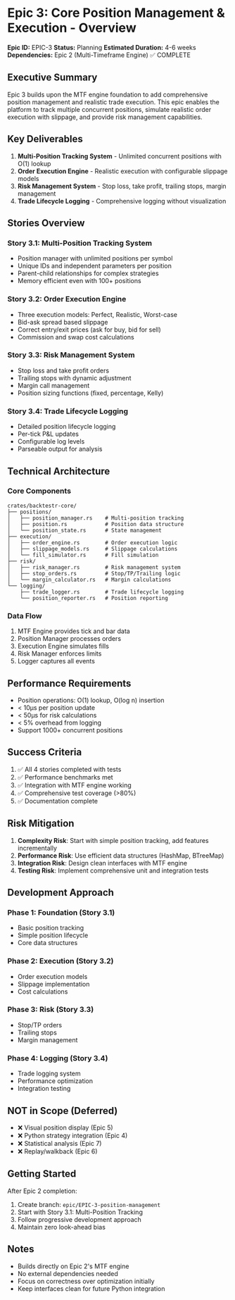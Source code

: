 # Epic 3: Core Position Management & Execution - Overview

**Epic ID:** EPIC-3
**Status:** Planning
**Estimated Duration:** 4-6 weeks
**Dependencies:** Epic 2 (Multi-Timeframe Engine) ✅ COMPLETE

## Executive Summary

Epic 3 builds upon the MTF engine foundation to add comprehensive position management and realistic trade execution. This epic enables the platform to track multiple concurrent positions, simulate realistic order execution with slippage, and provide risk management capabilities.

## Key Deliverables

1. **Multi-Position Tracking System** - Unlimited concurrent positions with O(1) lookup
2. **Order Execution Engine** - Realistic execution with configurable slippage models
3. **Risk Management System** - Stop loss, take profit, trailing stops, margin management
4. **Trade Lifecycle Logging** - Comprehensive logging without visualization

## Stories Overview

### Story 3.1: Multi-Position Tracking System
- Position manager with unlimited positions per symbol
- Unique IDs and independent parameters per position
- Parent-child relationships for complex strategies
- Memory efficient even with 100+ positions

### Story 3.2: Order Execution Engine
- Three execution models: Perfect, Realistic, Worst-case
- Bid-ask spread based slippage
- Correct entry/exit prices (ask for buy, bid for sell)
- Commission and swap cost calculations

### Story 3.3: Risk Management System
- Stop loss and take profit orders
- Trailing stops with dynamic adjustment
- Margin call management
- Position sizing functions (fixed, percentage, Kelly)

### Story 3.4: Trade Lifecycle Logging
- Detailed position lifecycle logging
- Per-tick P&L updates
- Configurable log levels
- Parseable output for analysis

## Technical Architecture

### Core Components
```
crates/backtestr-core/
├── positions/
│   ├── position_manager.rs    # Multi-position tracking
│   ├── position.rs            # Position data structure
│   └── position_state.rs      # State management
├── execution/
│   ├── order_engine.rs        # Order execution logic
│   ├── slippage_models.rs     # Slippage calculations
│   └── fill_simulator.rs      # Fill simulation
├── risk/
│   ├── risk_manager.rs        # Risk management system
│   ├── stop_orders.rs         # Stop/TP/Trailing logic
│   └── margin_calculator.rs   # Margin calculations
└── logging/
    ├── trade_logger.rs        # Trade lifecycle logging
    └── position_reporter.rs   # Position reporting
```

### Data Flow
1. MTF Engine provides tick and bar data
2. Position Manager processes orders
3. Execution Engine simulates fills
4. Risk Manager enforces limits
5. Logger captures all events

## Performance Requirements

- Position operations: O(1) lookup, O(log n) insertion
- < 10μs per position update
- < 50μs for risk calculations
- < 5% overhead from logging
- Support 1000+ concurrent positions

## Success Criteria

1. ✅ All 4 stories completed with tests
2. ✅ Performance benchmarks met
3. ✅ Integration with MTF engine working
4. ✅ Comprehensive test coverage (>80%)
5. ✅ Documentation complete

## Risk Mitigation

1. **Complexity Risk**: Start with simple position tracking, add features incrementally
2. **Performance Risk**: Use efficient data structures (HashMap, BTreeMap)
3. **Integration Risk**: Design clean interfaces with MTF engine
4. **Testing Risk**: Implement comprehensive unit and integration tests

## Development Approach

### Phase 1: Foundation (Story 3.1)
- Basic position tracking
- Simple position lifecycle
- Core data structures

### Phase 2: Execution (Story 3.2)
- Order execution models
- Slippage implementation
- Cost calculations

### Phase 3: Risk (Story 3.3)
- Stop/TP orders
- Trailing stops
- Margin management

### Phase 4: Logging (Story 3.4)
- Trade logging system
- Performance optimization
- Integration testing

## NOT in Scope (Deferred)

- ❌ Visual position display (Epic 5)
- ❌ Python strategy integration (Epic 4)
- ❌ Statistical analysis (Epic 7)
- ❌ Replay/walkback (Epic 6)

## Getting Started

After Epic 2 completion:
1. Create branch: `epic/EPIC-3-position-management`
2. Start with Story 3.1: Multi-Position Tracking
3. Follow progressive development approach
4. Maintain zero look-ahead bias

## Notes

- Builds directly on Epic 2's MTF engine
- No external dependencies needed
- Focus on correctness over optimization initially
- Keep interfaces clean for future Python integration